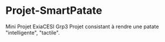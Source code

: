 # Projet-SmartPatate
Mini Projet ExiaCESI Grp3
Projet consistant à rendre une patate "intelligente", "tactile".
